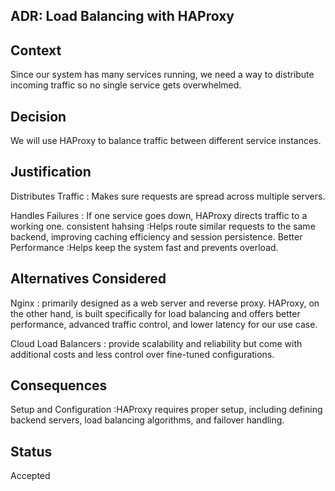 ## ADR: Load Balancing with HAProxy
## Context
Since our system has many services running, we need a way to distribute incoming traffic so no single service gets overwhelmed.

## Decision
We will use HAProxy to balance traffic between different service instances.

## Justification
Distributes Traffic : Makes sure requests are spread across multiple servers.

Handles Failures : If one service goes down, HAProxy directs traffic to a working one.
consistent hahsing :Helps route similar requests to the same backend, improving caching efficiency and session persistence.
Better Performance :Helps keep the system fast and prevents overload.

## Alternatives Considered
Nginx : primarily designed as a web server and reverse proxy. HAProxy, on the other hand, is built specifically for load balancing and offers better performance, advanced traffic control, and lower latency for our use case.

Cloud Load Balancers : provide scalability and reliability but come with additional costs and less control over fine-tuned configurations.

## Consequences
Setup and Configuration :HAProxy requires proper setup, including defining backend servers, load balancing algorithms, and failover handling.

## Status
Accepted 